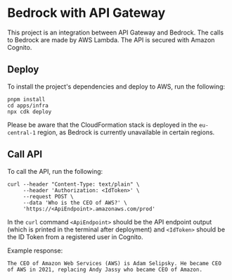 # Bedrock with API Gateway

This project is an integration between API Gateway and Bedrock. The calls to Bedrock are made by AWS Lambda. The API is secured with Amazon Cognito.

## Deploy

To install the project's dependencies and deploy to AWS, run the following:

```
pnpm install
cd apps/infra
npx cdk deploy
```

Please be aware that the CloudFormation stack is deployed in the `eu-central-1` region, as Bedrock is currently unavailable in certain regions.

## Call API

To call the API, run the following:

```
curl --header "Content-Type: text/plain" \
     --header 'Authorization: <IdToken>' \
     --request POST \
     --data 'Who is the CEO of AWS?' \
     'https://<ApiEndpoint>.amazonaws.com/prod'
```

In the `curl` command `<ApiEndpoint>` should be the API endpoint output (which is printed in the terminal after deployment) and `<IdToken>` should be the ID Token from a registered user in Cognito.

Example response:

```
The CEO of Amazon Web Services (AWS) is Adam Selipsky. He became CEO of AWS in 2021, replacing Andy Jassy who became CEO of Amazon.
```
